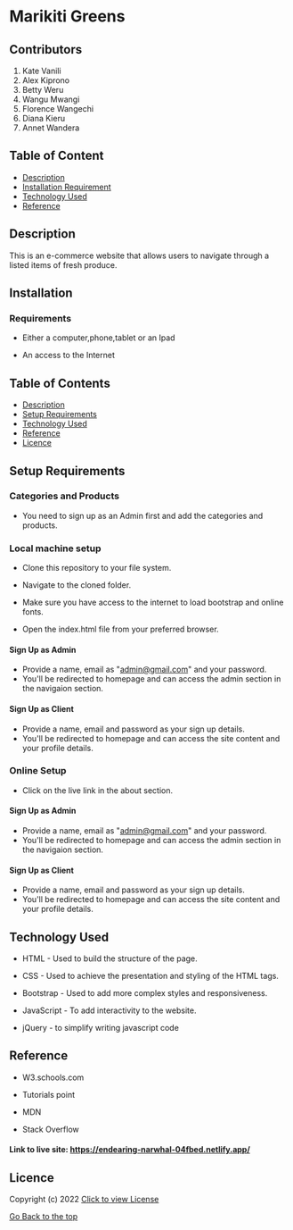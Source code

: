 # Marikiti Greens
 
 ## Contributors
 1. Kate Vanili
 2. Alex Kiprono
 3. Betty Weru
 4. Wangu Mwangi
 5. Florence Wangechi
 6. Diana Kieru
 7. Annet Wandera
 
  
 ## Table of Content
 
 + [Description](#description)
 + [Installation Requirement](#Installation)
 + [Technology Used](#technology-used)
 + [Reference](#reference)

  ## Description
 This is an e-commerce website that allows users to navigate through a listed  items of fresh produce.

 ## Installation
 
 ### Requirements
 
 * Either a computer,phone,tablet or an Ipad
 
 * An access to the Internet
## Table of Contents

+ [Description](#description)
+ [Setup Requirements](#setup-requirements)
+ [Technology Used](#technology-used)
+ [Reference](#reference)
+ [Licence](#licence)

## Setup Requirements
### Categories and Products
* You need to sign up as an Admin first and add the categories and products.
### Local machine setup
* Clone this repository to your file system.

* Navigate to the cloned folder.

* Make sure you have access to the internet to load bootstrap and online fonts.

* Open the index.html file from your preferred browser.
#### Sign Up as Admin
* Provide  a name, email as "admin@gmail.com" and your password.
* You'll be redirected to homepage and can access the admin section in the navigaion section.
#### Sign Up as Client
* Provide a name, email and password as your sign up details.
* You'll be redirected to homepage and can access the site content and your profile details.

### Online Setup
* Click on the live link in the about section.
#### Sign Up as Admin
* Provide  a name, email as "admin@gmail.com" and your password.
* You'll be redirected to homepage and can access the admin section in the navigaion section.
#### Sign Up as Client
* Provide a name, email and password as your sign up details.
* You'll be redirected to homepage and can access the site content and your profile details.

## Technology Used
* HTML - Used to build the structure of the page.

* CSS - Used to achieve the presentation and styling of the HTML tags.

* Bootstrap - Used to add more complex styles and responsiveness.

* JavaScript - To add interactivity to the website.

* jQuery - to simplify writing javascript code

## Reference
* W3.schools.com

* Tutorials point

* MDN

* Stack Overflow

#### Link to live site: https://endearing-narwhal-04fbed.netlify.app/

## Licence

Copyright (c) 2022 [Click to view License](LICENSE)

[Go Back to the top](#description)



